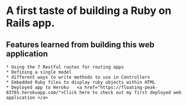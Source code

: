 <h1> A first taste of building a Ruby on Rails app.</h1>

<h2> Features learned from building this web application </h2>

    * Using the 7 Restful routes for routing apps
    * Defining a single model
    * different ways to write methods to use in Controllers
    * Embedded Ruby files to display ruby objects within HTML
    * Deployed app to Heroku   <a href="https://floating-peak-83765.herokuapp.com/">Click here to check out my first deployed web application </a>
